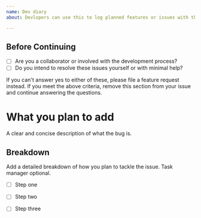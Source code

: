 ```yaml
---
name: Dev diary
about: Devlopers can use this to log planned features or issues with the game that need to be resolved

---
```


## Before Continuing
* [ ] Are you a collaborator or involved with the development process?
* [ ] Do you intend to resolve these issues yourself or with minimal help?

If you can't answer yes to either of these, please file a feature request instead. If you meet the above criteria, remove this section from your issue and continue answering the questions.

# What you plan to add
A clear and concise description of what the bug is.

## Breakdown
Add a detailed breakdown of how you plan to tackle the issue. Task manager optional.
- [ ] Step one
- [ ] Step two
- [ ] Step three



